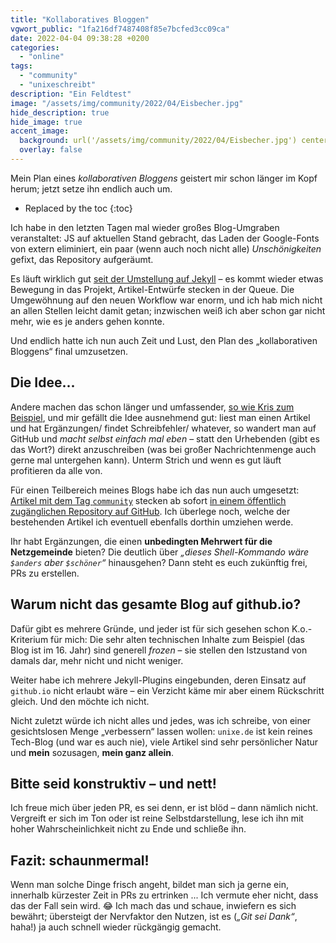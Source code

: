 ```yaml
---
title: "Kollaboratives Bloggen"
vgwort_public: "1fa216df7487408f85e7bcfed3cc09ca"
date: 2022-04-04 09:38:28 +0200
categories:
  - "online"
tags:
  - "community"
  - "unixeschreibt"
description: "Ein Feldtest"
image: "/assets/img/community/2022/04/Eisbecher.jpg"
hide_description: true
hide_image: true
accent_image:
  background: url('/assets/img/community/2022/04/Eisbecher.jpg') center/cover
  overlay: false
---
```


Mein Plan eines *kollaborativen Bloggens* geistert mir schon länger im Kopf herum; jetzt setze ihn endlich auch um.

* Replaced by the toc
{:toc}

Ich habe in den letzten Tagen mal wieder großes Blog-Umgraben veranstaltet: JS auf aktuellen Stand gebracht, das Laden der Google-Fonts von extern eliminiert, ein paar (wenn auch noch nicht alle) *Unschönigkeiten* gefixt, das Repository aufgeräumt.

Es läuft wirklich gut [seit der Umstellung auf Jekyll](/von-wordpress-zu-jekyll/) – es kommt wieder etwas Bewegung in das Projekt, Artikel-Entwürfe stecken in der Queue.
Die Umgewöhnung auf den neuen Workflow war enorm, und ich hab mich nicht an allen Stellen leicht damit getan; inzwischen weiß ich aber schon gar nicht mehr, wie es je anders gehen konnte.

Und endlich hatte ich nun auch Zeit und Lust, den Plan des „kollaborativen Bloggens“ final umzusetzen.

## Die Idee...
Andere machen das schon länger und umfassender, [so wie Kris zum Beispiel](https://blog.koehntopp.info/contribute/), und mir gefällt die Idee ausnehmend gut: liest man einen Artikel und hat Ergänzungen/ findet Schreibfehler/ whatever, so wandert man auf GitHub und *macht selbst einfach mal eben* – statt den Urhebenden (gibt es das Wort?) direkt anzuschreiben (was bei großer Nachrichtenmenge auch gerne mal untergehen kann).
Unterm Strich und wenn es gut läuft profitieren da alle von.

Für einen Teilbereich meines Blogs habe ich das nun auch umgesetzt: [Artikel mit dem Tag `community`](/tag-community/) stecken ab sofort [in einem öffentlich zugänglichen Repository auf GitHub](https://github.com/netzwerkgoettin/community).
Ich überlege noch, welche der bestehenden Artikel ich eventuell ebenfalls dorthin umziehen werde.

Ihr habt Ergänzungen, die einen **unbedingten Mehrwert für die Netzgemeinde** bieten?
Die deutlich über *„dieses Shell-Kommando wäre `$anders` aber `$schöner`“* hinausgehen?
Dann steht es euch zukünftig frei, PRs zu erstellen.

## Warum nicht das gesamte Blog auf github.io?
Dafür gibt es mehrere Gründe, und jeder ist für sich gesehen schon K.o.-Kriterium für mich: Die sehr alten technischen Inhalte zum Beispiel (das Blog ist im 16. Jahr) sind generell *frozen* – sie stellen den Istzustand von damals dar, mehr nicht und nicht weniger.

Weiter habe ich mehrere Jekyll-Plugins eingebunden, deren Einsatz auf `github.io` nicht erlaubt wäre – ein Verzicht käme mir aber einem Rückschritt gleich.
Und den möchte ich nicht.

Nicht zuletzt würde ich nicht alles und jedes, was ich schreibe, von einer gesichtslosen Menge „verbessern“ lassen wollen: `unixe.de` ist kein reines Tech-Blog (und war es auch nie), viele Artikel sind sehr persönlicher Natur und **mein** sozusagen, **mein ganz allein**.

## Bitte seid konstruktiv – und nett!
Ich freue mich über jeden PR, es sei denn, er ist blöd – dann nämlich nicht.
Vergreift er sich im Ton oder ist reine Selbstdarstellung, lese ich ihn mit hoher Wahrscheinlichkeit nicht zu Ende und schließe ihn.

## Fazit: schaunmermal!
Wenn man solche Dinge frisch angeht, bildet man sich ja gerne ein, innerhalb kürzester Zeit in PRs zu ertrinken ... Ich vermute eher nicht, dass das der Fall sein wird. 😂
Ich mach das und schaue, inwiefern es sich bewährt; übersteigt der Nervfaktor den Nutzen, ist es (*„Git sei Dank“*, haha!) ja auch schnell wieder rückgängig gemacht.